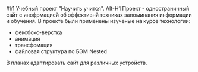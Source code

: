 #h1 Учебный проект "Научить учится".
Alt-H1
Проект - одностраничный сайт с инофрмацией об эффективнй техниках запоминания информации и обучения.
В проекте были применены изученые на курсе технологии:
* фексбокс-верстка
* анимация
* трансфомация
* файловая структура по БЭМ Nested

В планах  адаптировать сайт для различных устройств.
